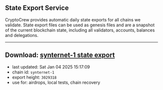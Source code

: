## State Export Service
CryptoCrew provides automatic daily state exports for all chains we validate. State export files can be used as genesis files and are a snapshot of the current blockchain state, including all validators, accounts, balances and delegations.

---
**Download: [synternet-1 state export](https://dl-eu2.ccvalidators.com/SERVICE/synternet/synternet-1_export_3029318.json)**
---

- last updated: Sat Jan 04 2025 15:17:09
- chain id: `synternet-1`
- export height: `3029318`
- use for: airdrops, local tests, chain recovery
